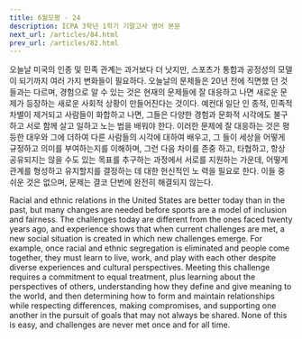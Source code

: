 ```yaml
---
title: 6월모평 - 24
description: ICPA 3학년 1학기 기말고사 영어 본문
next_url: /articles/84.html
prev_url: /articles/82.html
---
```


오늘날 미국의 인종 및 민족 관계는 과거보다 더 낫지만, 스포츠가 통합과 공정성의 모델이 되기까지 여러 가지 변화들이 필요하다. 오늘날의 문제들은 20년 전에 직면했 던 것들과는 다르며, 경험으로 알 수 있는 것은 현재의 문제들에 잘 대응하고 나면 새로운 문제가 등장하는 새로운 사회적 상황이 만들어진다는 것이다. 예컨대 일단 인 종적, 민족적 차별이 제거되고 사람들이 화합하고 나면, 그들은 다양한 경험과 문화적 시각에도 불구하고 서로 함께 살고 일하고 노는 법을 배워야 한다. 이러한 문제에 잘 대응하는 것은 평등한 대우와 그에 더하여 다른 사람들의 시각에 대하여 배우고, 그 들이 세상을 어떻게 규정하고 의미를 부여하는지를 이해하며, 그런 다음 차이를 존중 하고, 타협하고, 항상 공유되지는 않을 수도 있는 목표를 추구하는 과정에서 서로를 지원하는 가운데, 어떻게 관계를 형성하고 유지할지를 결정하는 데 대한 헌신적인 노 력을 필요로 한다. 이들 중 쉬운 것은 없으며, 문제는 결코 단번에 완전히 해결되지 않는다.

Racial and ethnic relations in the United States are better today than in the past, but many changes are needed before sports are a model of inclusion and fairness. The challenges today are different from the ones faced twenty years ago, and experience shows that when current challenges are met, a new social situation is created in which new challenges emerge. For example, once racial and ethnic segregation is eliminated and people come together, they must learn to live, work, and play with each other despite diverse experiences and cultural perspectives. Meeting this challenge requires a commitment to equal treatment, plus learning about the perspectives of others, understanding how they define and give meaning to the world, and then determining how to form and maintain relationships while respecting differences, making compromises, and supporting one another in the pursuit of goals that may not always be shared. None of this is easy, and challenges are never met once and for all time.
